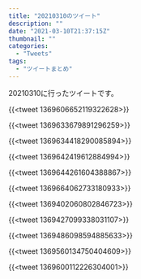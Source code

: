 ```yaml
---
title: "20210310のツイート"
description: ""
date: "2021-03-10T21:37:15Z"
thumbnail: ""
categories:
  - "Tweets"
tags:
  - "ツイートまとめ"
---
```

20210310に行ったツイートです。
<!--more-->
{{<tweet 1369606652119322628>}}

{{<tweet 1369633679891296259>}}

{{<tweet 1369634418290085894>}}

{{<tweet 1369642419612884994>}}

{{<tweet 1369644261604388867>}}

{{<tweet 1369664062733180933>}}

{{<tweet 1369402060802846723>}}

{{<tweet 1369427099338031107>}}

{{<tweet 1369486098594885633>}}

{{<tweet 1369560134750404609>}}

{{<tweet 1369600112226304001>}}

